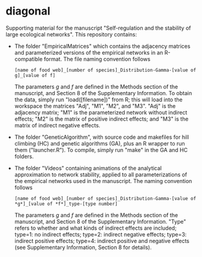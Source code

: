 # diagonal

Supporting material for the manuscript "Self-regulation and the stability of large ecological networks". This repository contains:

* The folder "EmpiricalMatrices" which contains the adjacency matrices and parameterized versions of the empirical networks in an R-compatible format. The file naming convention follows
 
  `[name of food web]_[number of species]_Distribution-Gamma-[value of g]_[value of f]`

  The parameters *g* and *f* are defined in the Methods section of the manuscript, and Section 8 of the Supplementary Information. To obtain the data, simply run "load([filename])" from R; this will load into the workspace the matrices "Adj", "M1", "M2", and "M3". "Adj" is the adjacency matrix; "M1" is the parameterized network without indirect effects; "M2" is the matrix of positive indirect effects; and "M3" is the matrix of indirect negative effects.
* The folder "GeneticAlgorithm", with source code and makefiles for hill climbing (HC) and genetic algorithms (GA), plus an R wrapper to run them ("launcher.R"). To compile, simply run "make" in the GA and HC folders.
* The folder "Videos" containing animations of the analytical approximation to network stability, applied to all parameterizations of the empirical networks used in the manuscript. The naming convention follows

  `[name of food web]_[number of species]_Distribution-Gamma-[value of *g*]_[value of *f*]_type-[type number]`

  The parameters *g* and *f* are defined in the Methods section of the manuscript, and Section 8 of the Supplementary Information. "Type" refers to whether and what kinds of indirect effects are included; type=1: no indirect effects; type=2: indirect negative effects; type=3: indirect positive effects; type=4: indirect positive and negative effects (see Supplementary Information, Section 8 for details).
